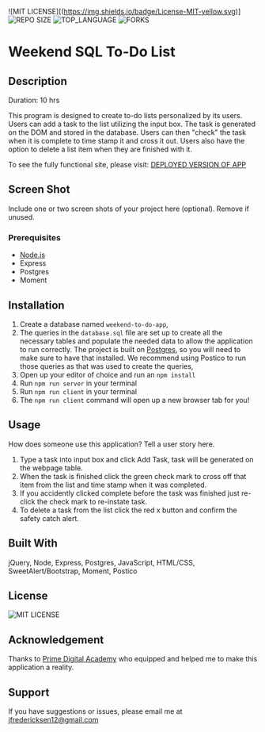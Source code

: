 ![MIT LICENSE][(https://img.shields.io/badge/License-MIT-yellow.svg)]
![REPO SIZE](https://img.shields.io/github/repo-size/freder48/weekend-sql-to-do-list.svg?style=flat-square)
![TOP_LANGUAGE](https://img.shields.io/github/languages/top/freder48/weekend-sql-to-do-list.svg?style=flat-square)
![FORKS](https://img.shields.io/github/forks/freder48/weekend-sql-to-do-list?style=social)

# Weekend SQL To-Do List

## Description

Duration: 10 hrs

This program is designed to create to-do lists personalized by its users. Users can add a task to the list utilizing the input box. The task is generated on the DOM and stored in the database. Users can then "check" the task when it is complete to time stamp it and cross it out. Users also have the option to delete a list item when they are finished with it. 


To see the fully functional site, please visit: [DEPLOYED VERSION OF APP](www.heroku.com)

## Screen Shot

Include one or two screen shots of your project here (optional). Remove if unused.

### Prerequisites

- [Node.js](https://nodejs.org/en/)
- Express
- Postgres
- Moment


## Installation

1. Create a database named `weekend-to-do-app`,
2. The queries in the `database.sql` file are set up to create all the necessary tables and populate the needed data to allow the application to run correctly. The project is built on [Postgres](https://www.postgresql.org/download/), so you will need to make sure to have that installed. We recommend using Postico to run those queries as that was used to create the queries, 
3. Open up your editor of choice and run an `npm install`
4. Run `npm run server` in your terminal
5. Run `npm run client` in your terminal
6. The `npm run client` command will open up a new browser tab for you!

## Usage
How does someone use this application? Tell a user story here.

1. Type a task into input box and click Add Task, task will be generated on the webpage table.
2. When the task is finished click the green check mark to cross off that item from the list and time stamp when it was completed.
3. If you accidently clicked complete before the task was finished just re-click the check mark to re-instate task.
4. To delete a task from the list click the red x button and confirm the safety catch alert.


## Built With

jQuery, Node, Express, Postgres, JavaScript, HTML/CSS, SweetAlert/Bootstrap, Moment, Postico

## License

![MIT LICENSE](https://img.shields.io/github/license/freder48/weekend-sql-to-do-list.svg?style=flat-square)

## Acknowledgement
Thanks to [Prime Digital Academy](www.primeacademy.io) who equipped and helped me to make this application a reality. 

## Support
If you have suggestions or issues, please email me at [jfredericksen12@gmail.com](www.google.com)
